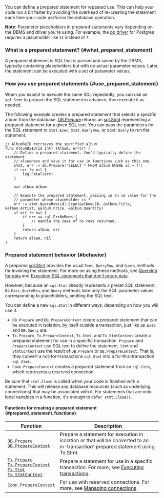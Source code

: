 <!--{
  "Title": "Using prepared statements"
}-->

You can define a prepared statement for repeated use. This can help your code
run a bit faster by avoiding the overhead of re-creating the statement each
time your code performs the database operation.

**Note:** Parameter placeholders in prepared statements vary depending on
the DBMS and driver you're using. For example, the
[pq driver](https://pkg.go.dev/github.com/lib/pq) for Postgres requires a
placeholder like `$1` instead of `?`.

### What is a prepared statement? {#what_prepared_statement}

A prepared statement is SQL that is parsed and saved by the DBMS, typically
containing placeholders but with no actual parameter values. Later, the
statement can be executed with a set of parameter values.

### How you use prepared statements {#use_prepared_statement}

When you expect to execute the same SQL repeatedly, you can use an `sql.Stmt`
to prepare the SQL statement in advance, then execute it as needed.

The following example creates a prepared statement that selects a specific
album from the database. [DB.Prepare](https://pkg.go.dev/database/sql#DB.Prepare)
returns an [sql.Stmt](https://pkg.go.dev/database/sql#Stmt) representing a
prepared statement for a given SQL text. You can pass the parameters for the
SQL statement to `Stmt.Exec`, `Stmt.QueryRow`, or `Stmt.Query` to run the
statement.

```
// AlbumByID retrieves the specified album.
func AlbumByID(id int) (Album, error) {
	// Define a prepared statement. You'd typically define the statement
	// elsewhere and save it for use in functions such as this one.
	stmt, err := db.Prepare("SELECT * FROM album WHERE id = ?")
	if err != nil {
		log.Fatal(err)
	}

	var album Album

	// Execute the prepared statement, passing in an id value for the
	// parameter whose placeholder is ?
	err := stmt.QueryRow(id).Scan(&album.ID, &album.Title, &album.Artist, &album.Price, &album.Quantity)
	if err != nil {
		if err == sql.ErrNoRows {
			// Handle the case of no rows returned.
		}
		return album, err
	}
	return album, nil
}
```

### Prepared statement behavior {#behavior}

A prepared [sql.Stmt](https://pkg.go.dev/database/sql#Stmt) provides the
usual `Exec`, `QueryRow`, and `Query` methods for invoking the statement. For
more on using these methods, see [Querying for data](/doc/database/querying)
and [Executing SQL statements that don't return data](/doc/database/change-data).

However, because an `sql.Stmt` already represents a preset SQL statement, its
`Exec`, `QueryRow`, and `Query` methods take only the SQL parameter values
corresponding to placeholders, omitting the SQL text.

You can define a new `sql.Stmt` in different ways, depending on how you will
use it.

*   `DB.Prepare` and `DB.PrepareContext` create a prepared statement that can
    be executed in isolation, by itself outside a transaction, just like
    `DB.Exec` and `DB.Query` are.
*   `Tx.Prepare`, `Tx.PrepareContext`, `Tx.Stmt`, and `Tx.StmtContext` create
    a prepared statement for use in a specific transaction. `Prepare` and
    `PrepareContext` use SQL text to define the statement. `Stmt` and
    `StmtContext` use the result of `DB.Prepare` or `DB.PrepareContext`. That
    is, they convert a not-for-transactions `sql.Stmt` into a
    for-this-transaction `sql.Stmt`.
*   `Conn.PrepareContext` creates a prepared statement from an `sql.Conn`,
    which represents a reserved connection.

Be sure that `stmt.Close` is called when your code is finished with a
statement. This will release any database resources (such as underlying
connections) that may be associated with it. For statements that are only
local variables in a function, it's enough to `defer stmt.Close()`.

#### Functions for creating a prepared statement {#prepared_statement_functions}

<table id="prepared-statement-functions-list" class="DocTable">
    <thead>
        <tr class="DocTable-head">
            <th class="DocTable-cell" width="20%">Function</th>
            <th class="DocTable-cell">Description</th>
        </tr>
    </thead>
    <tbody>
        <tr class="DocTable-row">
            <td class="DocTable-cell">
                <code><a href="https://pkg.go.dev/database/sql#DB.Prepare">DB.Prepare</a></code><br />
                <code><a href="https://pkg.go.dev/database/sql#DB.PrepareContext">DB.PrepareContext</a></code>
            </td>
            <td class="DocTable-cell">Prepare a statement for execution in
                isolation or that will be converted to an in-transaction'
                prepared statement using Tx.Stmt.</td>
        </tr>
        <tr class="DocTable-row">
            <td class="DocTable-cell">
                <code><a href="https://pkg.go.dev/database/sql#Tx.Prepare">Tx.Prepare</a></code><br />
                <code><a href="https://pkg.go.dev/database/sql#Tx.PrepareContext">Tx.PrepareContext</a></code><br />
                <code><a href="https://pkg.go.dev/database/sql#Tx.Stmt">Tx.Stmt</a></code><br />
                <code><a href="https://pkg.go.dev/database/sql#Tx.StmtContext">Tx.StmtContext</a></code>
            </td>
            <td class="DocTable-cell">Prepare a statement for use in a specific
                transaction. For more, see
                <a href="/doc/database/execute-transactions">Executing
                transactions</a>.
            </td>
        </tr>
        <tr class="DocTable-row">
            <td class="DocTable-cell">
                <code><a href="https://pkg.go.dev/database/sql#Conn.PrepareContext">Conn.PrepareContext</a></code>
            </td>
            <td class="DocTable-cell">For use with reserved connections.
                For more, see 
                <a href="/doc/database/manage-connections">Managing connections</a>.
            </td>
        </tr>
    </tbody>
</table>
